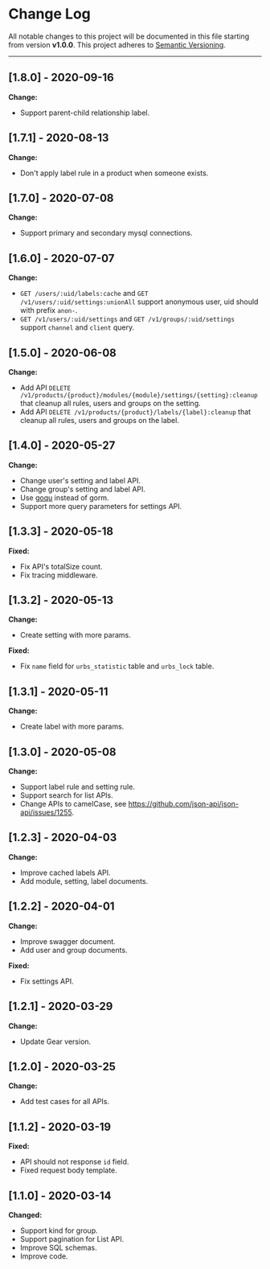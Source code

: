 # Change Log

All notable changes to this project will be documented in this file starting from version **v1.0.0**.
This project adheres to [Semantic Versioning](http://semver.org/).

-----
## [1.8.0] - 2020-09-16

**Change:**
- Support parent-child relationship label.

## [1.7.1] - 2020-08-13

**Change:**
- Don't apply label rule in a product when someone exists.

## [1.7.0] - 2020-07-08

**Change:**
- Support primary and secondary mysql connections.

## [1.6.0] - 2020-07-07

**Change:**
- `GET /users/:uid/labels:cache` and `GET /v1/users/:uid/settings:unionAll` support anonymous user, uid should with prefix `anon-`.
- `GET /v1/users/:uid/settings` and `GET /v1/groups/:uid/settings` support `channel` and `client` query.

## [1.5.0] - 2020-06-08

**Change:**

- Add API `DELETE /v1/products/{product}/modules/{module}/settings/{setting}:cleanup` that cleanup all rules, users and groups on the setting.
- Add API `DELETE /v1/products/{product}/labels/{label}:cleanup` that cleanup all rules, users and groups on the label.

## [1.4.0] - 2020-05-27

**Change:**

- Change user's setting and label API.
- Change group's setting and label API.
- Use [goqu](github.com/doug-martin/goqu/v9) instead of gorm.
- Support more query parameters for settings API.

## [1.3.3] - 2020-05-18

**Fixed:**

- Fix API's totalSize count.
- Fix tracing middleware.

## [1.3.2] - 2020-05-13

**Change:**

- Create setting with more params.

**Fixed:**

- Fix `name` field for `urbs_statistic` table and `urbs_lock` table.

## [1.3.1] - 2020-05-11

**Change:**

- Create label with more params.

## [1.3.0] - 2020-05-08

**Change:**

- Support label rule and setting rule.
- Support search for list APIs.
- Change APIs to camelCase, see https://github.com/json-api/json-api/issues/1255.

## [1.2.3] - 2020-04-03

**Change:**

- Improve cached labels API.
- Add module, setting, label documents.

## [1.2.2] - 2020-04-01

**Change:**

- Improve swagger document.
- Add user and group documents.

**Fixed:**

- Fix settings API.

## [1.2.1] - 2020-03-29

**Change:**

- Update Gear version.

## [1.2.0] - 2020-03-25

**Change:**

- Add test cases for all APIs.

## [1.1.2] - 2020-03-19

**Fixed:**

- API should not response `id` field.
- Fixed request body template.

## [1.1.0] - 2020-03-14

**Changed:**

- Support kind for group.
- Support pagination for List API.
- Improve SQL schemas.
- Improve code.
